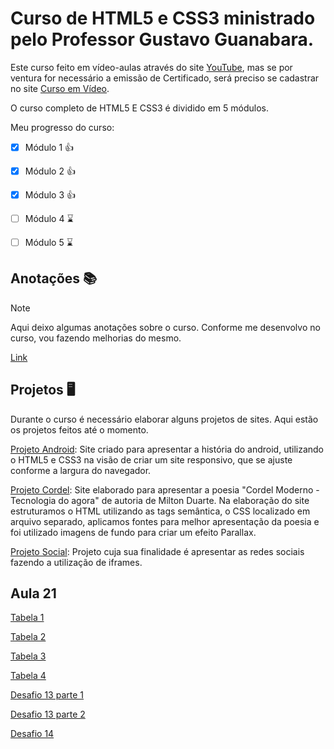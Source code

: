 # Curso de HTML5 e CSS3 ministrado pelo Professor Gustavo Guanabara.

Este curso feito em vídeo-aulas através do site [YouTube](https://www.youtube.com/@CursoemVideo), mas se por ventura for necessário a emissão de Certificado, será preciso se cadastrar no site [Curso em Vídeo](https://www.cursoemvideo.com/).

O curso completo de HTML5 E CSS3 é dividido em 5 módulos.

Meu progresso do curso:
- [x] Módulo 1 :+1:
- [x] Módulo 2 :+1:
- [x] Módulo 3 :+1:
- [ ] Módulo 4 :hourglass:	
- [ ] Módulo 5 :hourglass:	


## Anotações :books:
> [!NOTE]
> Aqui deixo algumas anotações sobre o curso. Conforme me desenvolvo no curso, vou fazendo melhorias do mesmo.

[Link](https://brunnohm2.github.io/curso-html-css/anotacoes.html)

## Projetos :desktop_computer:
Durante o curso é necessário elaborar alguns projetos de sites. Aqui estão os projetos feitos até o momento.

[Projeto Android](https://brunnohm2.github.io/curso-html-css-projeto-android/): Site criado para apresentar a história do android, utilizando o HTML5 e CSS3 na visão de criar um site responsivo, que se ajuste conforme a largura do navegador.

[Projeto Cordel](https://brunnohm2.github.io/curso-html-css-projeto-cordel/): Site elaborado para apresentar a poesia "Cordel Moderno - Tecnologia do agora" de autoria de Milton Duarte. Na elaboração do site estruturamos o HTML utilizando as tags semântica, o CSS localizado em arquivo separado, aplicamos fontes para melhor apresentação da poesia e foi utilizado imagens de fundo para criar um efeito Parallax.

[Projeto Social](https://brunnohm2.github.io/curso-html-css-projeto-social/): Projeto cuja sua finalidade é apresentar as redes sociais fazendo a utilização de iframes.


## Aula 21

[Tabela 1](https://brunnohm2.github.io/curso-html-css/html/exercicios/ex023/tabela001.html)

[Tabela 2](https://brunnohm2.github.io/curso-html-css/html/exercicios/ex023/tabela002.html)

[Tabela 3](https://brunnohm2.github.io/curso-html-css/html/exercicios/ex023/tabela003.html)

[Tabela 4](https://brunnohm2.github.io/curso-html-css/html/exercicios/ex023/tabela004.html)

[Desafio 13 parte 1](https://brunnohm2.github.io/curso-html-css/html/desafio/desafio13/desafio-13-01.html)

[Desafio 13 parte 2](https://brunnohm2.github.io/curso-html-css/html/desafio/desafio13/desafio-13-02.html)

[Desafio 14](https://brunnohm2.github.io/curso-html-css/html/desafio/desafio14/)
